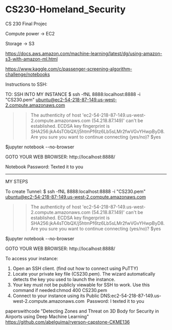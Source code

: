 # CS230-Homeland_Security
CS 230 Final Projec

Compute power -> EC2 

Storage -> S3

https://docs.aws.amazon.com/machine-learning/latest/dg/using-amazon-s3-with-amazon-ml.html

https://www.kaggle.com/c/passenger-screening-algorithm-challenge/notebooks

Instructions to SSH:

TO: SSH INTO MY INSTANCE 
$ ssh -fNL 8888:localhost:8888 -i "CS230.pem" ubuntu@ec2-54-218-87-149.us-west-2.compute.amazonaws.com
>>The authenticity of host 'ec2-54-218-87-149.us-west-2.compute.amazonaws.com (54.218.87.149)' can't be established.
>>ECDSA key fingerprint is SHA256:jkA4sTObQX/j5htmPf6tz6Lb5sLMr2fwVGvYHwpByD8.
>>Are you sure you want to continue connecting (yes/no)? 
$yes

$jupyter notebook --no-browser

GOTO YOUR WEB BROWSER: http://localhost:8888/

Notebook Password: Texted it to you 

_____

MY STEPS

To create Tunnel: 
$ ssh -fNL 8888:localhost:8888 -i "CS230.pem" ubuntu@ec2-54-218-87-149.us-west-2.compute.amazonaws.com
>>The authenticity of host 'ec2-54-218-87-149.us-west-2.compute.amazonaws.com (54.218.87.149)' can't be established.
>>ECDSA key fingerprint is SHA256:jkA4sTObQX/j5htmPf6tz6Lb5sLMr2fwVGvYHwpByD8.
>>Are you sure you want to continue connecting (yes/no)? 
$yes

$jupyter notebook --no-browser

GOTO YOUR WEB BROWSER: http://localhost:8888/

To access your instance:
1. Open an SSH client. (find out how to connect using PuTTY)
2. Locate your private key file (CS230.pem). The wizard automatically detects the key you used to launch the instance.
3. Your key must not be publicly viewable for SSH to work. Use this command if needed:chmod 400 CS230.pem 
4. Connect to your instance using its Public DNS:ec2-54-218-87-149.us-west-2.compute.amazonaws.com 
Password: I texted it to you 


paperswithcode
"Detecting Zones and Threat on 3D Body for Security in Airports using Deep Machine Learning"
https://github.com/abelguima/ryerson-capstone-CKME136









